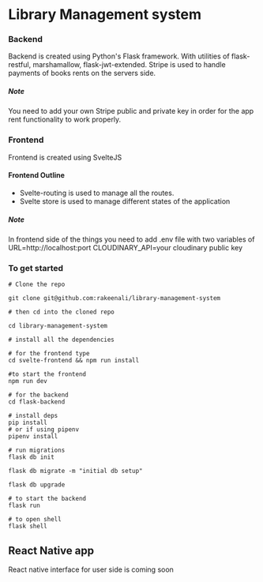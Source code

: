 # Library Management system

### Backend

Backend is created using Python's Flask framework. With utilities of flask-restful, marshamallow, flask-jwt-extended.
Stripe is used to handle payments of books rents on the servers side.

##### Note

You need to add your own Stripe public and private key in order for the app rent functionality to work properly.

### Frontend

Frontend is created using SvelteJS

#### Frontend Outline

- Svelte-routing is used to manage all the routes.
- Svelte store is used to manage different states of the application

##### Note

In frontend side of the things you need to add .env file with two variables of
URL=http://localhost:port
CLOUDINARY_API=your cloudinary public key

### To get started

```shell
# Clone the repo

git clone git@github.com:rakeenali/library-management-system

# then cd into the cloned repo

cd library-management-system

# install all the dependencies

# for the frontend type
cd svelte-frontend && npm run install

#to start the frontend
npm run dev

# for the backend
cd flask-backend

# install deps
pip install
# or if using pipenv
pipenv install

# run migrations
flask db init

flask db migrate -m "initial db setup"

flask db upgrade

# to start the backend
flask run

# to open shell
flask shell
```

## React Native app

React native interface for user side is coming soon
